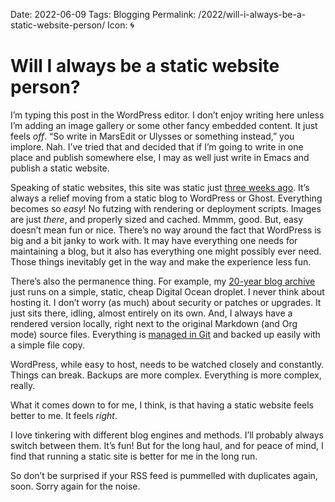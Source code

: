 Date: 2022-06-09
Tags: Blogging
Permalink: /2022/will-i-always-be-a-static-website-person/
Icon: 🌀

# Will I always be a static website person?

I’m typing this post in the WordPress editor. I don’t enjoy writing here unless I’m adding an image gallery or some other fancy embedded content. It just feels _off_. “So write in MarsEdit or Ulysses or something instead,” you implore. Nah. I’ve tried that and decided that if I’m going to write in one place and publish somewhere else, I may as well just write in Emacs and publish a static website.

Speaking of static websites, this site was static just [three weeks ago](/2022/wordpress-for-a-while/). It’s always a relief moving from a static blog to WordPress or Ghost. Everything becomes so _easy_! No futzing with rendering or deployment scripts. Images are just _there_, and properly sized and cached. Mmmm, good. But, easy doesn’t mean fun or nice. There’s no way around the fact that WordPress is big and a bit janky to work with. It may have everything one needs for maintaining a blog, but it also has everything one might possibly ever need. Those things inevitably get in the way and make the experience less fun.

There’s also the permanence thing. For example, my [20-year blog archive](https://archive.baty.net/post/) just runs on a simple, static, cheap Digital Ocean droplet. I never think about hosting it. I don’t worry (as much) about security or patches or upgrades. It just sits there, idling, almost entirely on its own. And, I always have a rendered version locally, right next to the original Markdown (and Org mode) source files. Everything is [managed in Git](https://git.sr.ht/~jbaty/baty.net) and backed up easily with a simple file copy.

WordPress, while easy to host, needs to be watched closely and constantly. Things can break. Backups are more complex. Everything is more complex, really.

What it comes down to for me, I think, is that having a static website feels better to me. It feels _right_.

I love tinkering with different blog engines and methods. I’ll probably always switch between them. It’s fun! But for the long haul, and for peace of mind, I find that running a static site is better for me in the long run.

So don’t be surprised if your RSS feed is pummelled with duplicates again, soon. Sorry again for the noise.